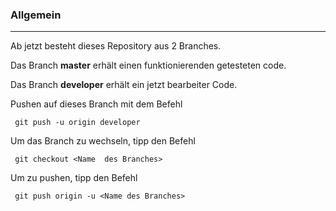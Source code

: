 ﻿###  Allgemein
***
Ab jetzt besteht dieses Repository aus 2 Branches. 

Das Branch **master** erhält einen funktionierenden getesteten code.
 
Das Branch **developer** erhält ein jetzt bearbeiter Code.


Pushen auf dieses Branch mit dem Befehl

     git push -u origin developer
 

Um das Branch zu wechseln, tipp den Befehl

     git checkout <Name  des Branches>

Um zu pushen, tipp den Befehl
     
     git push origin -u <Name des Branches>